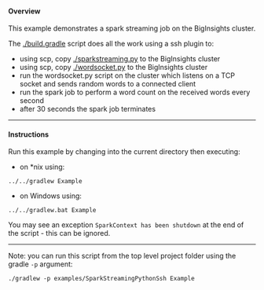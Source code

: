 #### Overview

This example demonstrates a spark streaming job on the BigInsights cluster.

The [./build.gradle](./build.gradle) script does all the work using a ssh plugin to:

- using scp, copy [./sparkstreaming.py](./sparkstreaming.py) to the BigInsights cluster
- using scp, copy [./wordsocket.py](./wordsocket.py) to the BigInsights cluster
- run the wordsocket.py script on the cluster which listens on a TCP socket and sends random words to a connected client 
- run the spark job to perform a word count on the received words every second
- after 30 seconds the spark job terminates

*********************************************************************

#### Instructions

Run this example by changing into the current directory then executing:

- on *nix using:

```
../../gradlew Example
```

- on Windows using:

```
../../gradlew.bat Example
```

You may see an exception `SparkContext has been shutdown` at the end of the script - this can be ignored.

*********************************************************************

Note: you can run this script from the top level project folder using the gradle `-p` argument:

```
./gradlew -p examples/SparkStreamingPythonSsh Example
```

